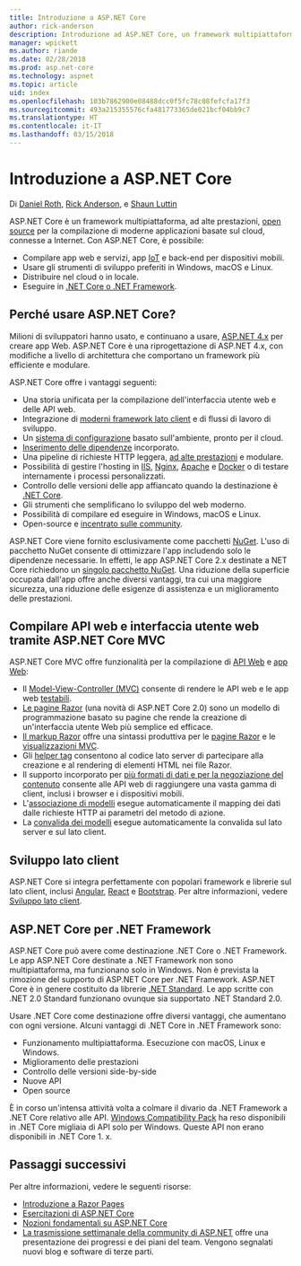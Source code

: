 ```yaml
---
title: Introduzione a ASP.NET Core
author: rick-anderson
description: Introduzione ad ASP.NET Core, un framework multipiattaforma, ad alte prestazioni, open source per la compilazione di applicazioni moderne basate sul cloud, connesse a Internet.
manager: wpickett
ms.author: riande
ms.date: 02/28/2018
ms.prod: asp.net-core
ms.technology: aspnet
ms.topic: article
uid: index
ms.openlocfilehash: 103b7862900e08488dcc0f5fc78c08fefcfa17f3
ms.sourcegitcommit: 493a215355576cfa481773365de021bcf04bb9c7
ms.translationtype: HT
ms.contentlocale: it-IT
ms.lasthandoff: 03/15/2018
---
```

# <a name="introduction-to-aspnet-core"></a>Introduzione a ASP.NET Core

Di [Daniel Roth](https://github.com/danroth27), [Rick Anderson](https://twitter.com/RickAndMSFT), e [Shaun Luttin](https://twitter.com/dicshaunary)

ASP.NET Core è un framework multipiattaforma, ad alte prestazioni, [open source](https://github.com/aspnet/home) per la compilazione di moderne applicazioni basate sul cloud, connesse a Internet. Con ASP.NET Core, è possibile:

* Compilare app web e servizi, app [IoT](https://www.microsoft.com/internet-of-things/) e back-end per dispositivi mobili.
* Usare gli strumenti di sviluppo preferiti in Windows, macOS e Linux.
* Distribuire nel cloud o in locale.
* Eseguire in [.NET Core o .NET Framework](https://docs.microsoft.com/dotnet/articles/standard/choosing-core-framework-server).

## <a name="why-use-aspnet-core"></a>Perché usare ASP.NET Core?

Milioni di sviluppatori hanno usato, e continuano a usare, [ASP.NET 4.x](https://docs.microsoft.com/aspnet/overview) per creare app Web. ASP.NET Core è una riprogettazione di ASP.NET 4.x, con modifiche a livello di architettura che comportano un framework più efficiente e modulare.

ASP.NET Core offre i vantaggi seguenti:

* Una storia unificata per la compilazione dell'interfaccia utente web e delle API web.
* Integrazione di [moderni framework lato client](xref:client-side/index) e di flussi di lavoro di sviluppo.
* Un [sistema di configurazione](xref:fundamentals/configuration/index) basato sull'ambiente, pronto per il cloud.
* [Inserimento delle dipendenze](xref:fundamentals/dependency-injection) incorporato.
* Una pipeline di richieste HTTP leggera, [ad alte prestazioni](https://github.com/aspnet/benchmarks) e modulare.
* Possibilità di gestire l'hosting in [IIS](xref:host-and-deploy/iis/index), [Nginx](xref:host-and-deploy/linux-nginx), [Apache](xref:host-and-deploy/linux-apache) e [Docker](xref:host-and-deploy/docker/index) o di testare internamente i processi personalizzati.
* Controllo delle versioni delle app affiancato quando la destinazione è [.NET Core](https://docs.microsoft.com/dotnet/articles/standard/choosing-core-framework-server).
* Gli strumenti che semplificano lo sviluppo del web moderno.
* Possibilità di compilare ed eseguire in Windows, macOS e Linux.
* Open-source e [incentrato sulle community](https://live.asp.net/).

ASP.NET Core viene fornito esclusivamente come pacchetti [NuGet](https://www.nuget.org/). L'uso di pacchetto NuGet consente di ottimizzare l'app includendo solo le dipendenze necessarie. In effetti, le app ASP.NET Core 2.x destinate a NET Core richiedono un [singolo pacchetto NuGet](xref:fundamentals/metapackage). Una riduzione della superficie occupata dall'app offre anche diversi vantaggi, tra cui una maggiore sicurezza, una riduzione delle esigenze di assistenza e un miglioramento delle prestazioni.

## <a name="build-web-apis-and-web-ui-using-aspnet-core-mvc"></a>Compilare API web e interfaccia utente web tramite ASP.NET Core MVC

ASP.NET Core MVC offre funzionalità per la compilazione di [API Web](xref:tutorials/index#build-web-apis) e [app Web](xref:tutorials/index#build-web-apps):

* Il [Model-View-Controller (MVC)](xref:mvc/overview) consente di rendere le API web e le app web [testabili](testing/index.md).
* [Le pagine Razor](xref:mvc/razor-pages/index) (una novità di ASP.NET Core 2.0) sono un modello di programmazione basato su pagine che rende la creazione di un'interfaccia utente Web più semplice ed efficace.
* [Il markup Razor](xref:mvc/views/razor) offre una sintassi produttiva per le [pagine Razor](xref:mvc/razor-pages/index) e le [visualizzazioni MVC](xref:mvc/views/overview).
* Gli [helper tag](xref:mvc/views/tag-helpers/intro) consentono al codice lato server di partecipare alla creazione e al rendering di elementi HTML nei file Razor.
* Il supporto incorporato per [più formati di dati e per la negoziazione del contenuto](mvc/models/formatting.md) consente alle API web di raggiungere una vasta gamma di client, inclusi i browser e i dispositivi mobili.
* L'[associazione di modelli](xref:mvc/models/model-binding) esegue automaticamente il mapping dei dati dalle richieste HTTP ai parametri del metodo di azione.
* La [convalida dei modelli](xref:mvc/models/validation) esegue automaticamente la convalida sul lato server e sul lato client.

## <a name="client-side-development"></a>Sviluppo lato client

ASP.NET Core si integra perfettamente con popolari framework e librerie sul lato client, inclusi [Angular](xref:spa/angular), [React](xref:spa/react) e [Bootstrap](xref:client-side/bootstrap). Per altre informazioni, vedere [Sviluppo lato client](xref:client-side/index).

## <a name="aspnet-core-targeting-net-framework"></a>ASP.NET Core per .NET Framework

ASP.NET Core può avere come destinazione .NET Core o .NET Framework. Le app ASP.NET Core destinate a .NET Framework non sono multipiattaforma, ma funzionano solo in Windows. Non è prevista la rimozione del supporto di ASP.NET Core per .NET Framework. ASP.NET Core è in genere costituito da librerie [.NET Standard](/dotnet/standard/net-standard). Le app scritte con .NET 2.0 Standard funzionano ovunque sia supportato .NET Standard 2.0.

Usare .NET Core come destinazione offre diversi vantaggi, che aumentano con ogni versione. Alcuni vantaggi di .NET Core in .NET Framework sono:

* Funzionamento multipiattaforma. Esecuzione con macOS, Linux e Windows.
* Miglioramento delle prestazioni
* Controllo delle versioni side-by-side
* Nuove API
* Open source

È in corso un'intensa attività volta a colmare il divario da .NET Framework a .NET Core relativo alle API. [Windows Compatibility Pack](/dotnet/core/porting/windows-compat-pack) ha reso disponibili in .NET Core migliaia di API solo per Windows. Queste API non erano disponibili in .NET Core 1. x.

## <a name="next-steps"></a>Passaggi successivi

Per altre informazioni, vedere le seguenti risorse:

* [Introduzione a Razor Pages](xref:tutorials/razor-pages/razor-pages-start)
* [Esercitazioni di ASP.NET Core](xref:tutorials/index)
* [Nozioni fondamentali su ASP.NET Core](xref:fundamentals/index)
* [La trasmissione settimanale della community di ASP.NET](https://live.asp.net/) offre una presentazione dei progressi e dei piani del team. Vengono segnalati nuovi blog e software di terze parti.
